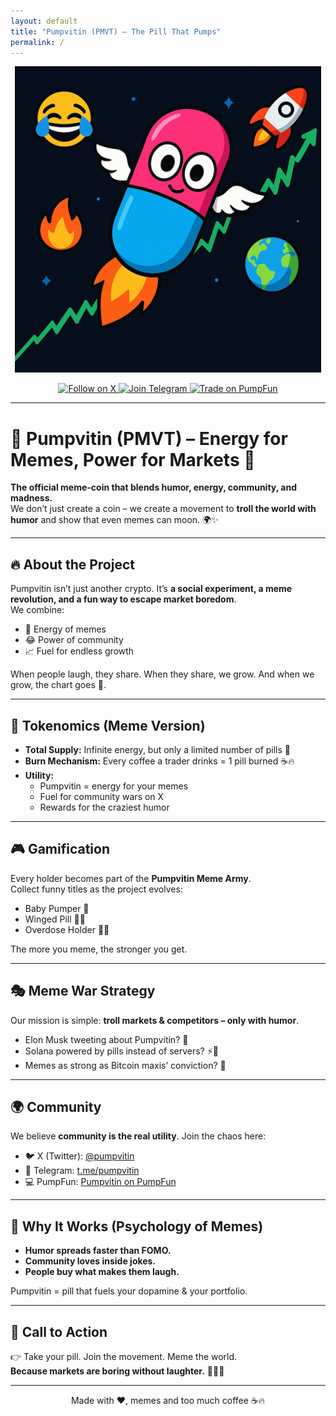 ```yaml
---
layout: default
title: "Pumpvitin (PMVT) — The Pill That Pumps"
permalink: /
---
```


<p align="center">
  <img src="Pumpvitin01.png" alt="Pumpvitin Logo" width="490"/>
</p>

<p align="center">
  <a href="https://x.com/pumpvitin" target="_blank">
    <img src="https://img.shields.io/badge/Follow%20us%20on%20X-1DA1F2?logo=twitter&logoColor=white&style=for-the-badge" alt="Follow on X">
  </a>
  <a href="https://t.me/pumpvitin" target="_blank">
    <img src="https://img.shields.io/badge/Join%20our%20Telegram-0088CC?logo=telegram&logoColor=white&style=for-the-badge" alt="Join Telegram">
  </a>
  <a href="https://pump.fun/coin/C6DKbkhRMn6xT5vghR2SXQ5PWA5vNedWXN9rXTnCpump" target="_blank">
    <img src="https://img.shields.io/badge/Trade%20on%20PumpFun-FF4081?style=for-the-badge" alt="Trade on PumpFun">
  </a>
</p>

---

# 🚀 Pumpvitin (PMVT) – Energy for Memes, Power for Markets 💊

**The official meme-coin that blends humor, energy, community, and madness.**  
We don’t just create a coin – we create a movement to **troll the world with humor** and show that even memes can moon. 🌍✨  

---

## 🔥 About the Project  
Pumpvitin isn’t just another crypto. It’s **a social experiment, a meme revolution, and a fun way to escape market boredom**.  
We combine:  
- 💊 Energy of memes  
- 😂 Power of community  
- 📈 Fuel for endless growth  

When people laugh, they share. When they share, we grow. And when we grow, the chart goes 🚀.

---

## 💊 Tokenomics (Meme Version)  
- **Total Supply:** Infinite energy, but only a limited number of pills 💊  
- **Burn Mechanism:** Every coffee a trader drinks = 1 pill burned ☕🔥  
- **Utility:**  
  - Pumpvitin = energy for your memes  
  - Fuel for community wars on X  
  - Rewards for the craziest humor  

---

## 🎮 Gamification  
Every holder becomes part of the **Pumpvitin Meme Army**.  
Collect funny titles as the project evolves:  
- Baby Pumper 🍼  
- Winged Pill 💊🪽  
- Overdose Holder 💊💀  

The more you meme, the stronger you get.  

---

## 🎭 Meme War Strategy  
Our mission is simple: **troll markets & competitors – only with humor**.  
- Elon Musk tweeting about Pumpvitin? 🚀  
- Solana powered by pills instead of servers? ⚡💊  
- Memes as strong as Bitcoin maxis’ conviction? 💪  

---

## 🌍 Community  
We believe **community is the real utility**. Join the chaos here:  

- 🐦 X (Twitter): [@pumpvitin](https://x.com/pumpvitin)  
- 💬 Telegram: [t.me/pumpvitin](https://t.me/pumpvitin)  
- 💻 PumpFun: [Pumpvitin on PumpFun](https://pump.fun/coin/C6DKbkhRMn6xT5vghR2SXQ5PWA5vNedWXN9rXTnCpump)  

---

## 🧠 Why It Works (Psychology of Memes)  
- **Humor spreads faster than FOMO.**  
- **Community loves inside jokes.**  
- **People buy what makes them laugh.**  

Pumpvitin = pill that fuels your dopamine & your portfolio.  

---

## 📢 Call to Action  
👉 Take your pill. Join the movement. Meme the world.  
**Because markets are boring without laughter.** 💊😂🚀  

---

<p align="center">
  Made with ❤️, memes and too much coffee ☕🔥
</p>

